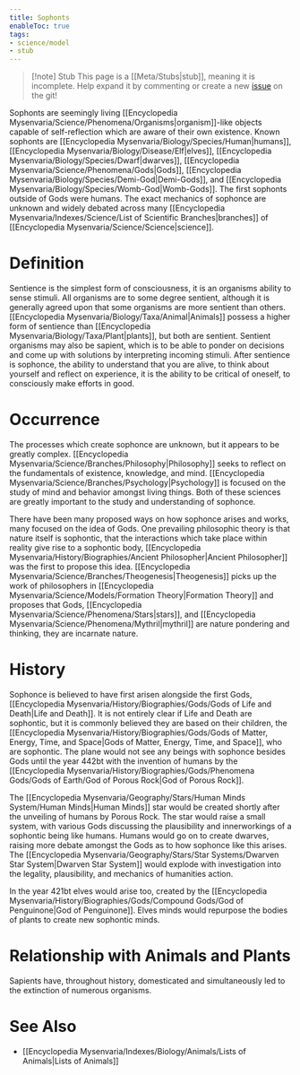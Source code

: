 ```yaml
---
title: Sophonts
enableToc: true
tags:
- science/model
- stub
---
```


> [!note] Stub
> This page is a [[Meta/Stubs|stub]], meaning it is incomplete. Help expand it by commenting or create a new [issue](https://github.com/RagtimeGal/quartz--encyclopedia-mysenvaria/issues/new/choose) on the git!


Sophonts are seemingly living [[Encyclopedia Mysenvaria/Science/Phenomena/Organisms|organism]]-like objects capable of self-reflection which are aware of their own existence. Known sophonts are [[Encyclopedia Mysenvaria/Biology/Species/Human|humans]], [[Encyclopedia Mysenvaria/Biology/Disease/Elf|elves]], [[Encyclopedia Mysenvaria/Biology/Species/Dwarf|dwarves]], [[Encyclopedia Mysenvaria/Science/Phenomena/Gods|Gods]], [[Encyclopedia Mysenvaria/Biology/Species/Demi-God|Demi-Gods]], and [[Encyclopedia Mysenvaria/Biology/Species/Womb-God|Womb-Gods]]. The first sophonts outside of Gods were humans. The exact mechanics of sophonce are unknown and widely debated across many [[Encyclopedia Mysenvaria/Indexes/Science/List of Scientific Branches|branches]] of [[Encyclopedia Mysenvaria/Science/Science|science]].
# Definition
Sentience is the simplest form of consciousness, it is an organisms ability to sense stimuli. All organisms are to some degree sentient, although it is generally agreed upon that some organisms are more sentient than others. [[Encyclopedia Mysenvaria/Biology/Taxa/Animal|Animals]] possess a higher form of sentience than [[Encyclopedia Mysenvaria/Biology/Taxa/Plant|plants]], but both are sentient. Sentient organisms may also be sapient, which is to be able to ponder on decisions and come up with solutions by interpreting incoming stimuli. After sentience is sophonce, the ability to understand that you are alive, to think about yourself and reflect on experience, it is the ability to be critical of oneself, to consciously make efforts in good.
# Occurrence
The processes which create sophonce are unknown, but it appears to be greatly complex. [[Encyclopedia Mysenvaria/Science/Branches/Philosophy|Philosophy]] seeks to reflect on the fundamentals of existence, knowledge, and mind. [[Encyclopedia Mysenvaria/Science/Branches/Psychology|Psychology]] is focused on the study of mind and behavior amongst living things. Both of these sciences are greatly important to the study and understanding of sophonce.

There have been many proposed ways on how sophonce arises and works, many focused on the idea of Gods. One prevailing philosophic theory is that nature itself is sophontic, that the interactions which take place within reality give rise to a sophontic body, [[Encyclopedia Mysenvaria/History/Biographies/Ancient Philosopher|Ancient Philosopher]] was the first to propose this idea. [[Encyclopedia Mysenvaria/Science/Branches/Theogenesis|Theogenesis]] picks up the work of philosophers in [[Encyclopedia Mysenvaria/Science/Models/Formation Theory|Formation Theory]] and proposes that Gods, [[Encyclopedia Mysenvaria/Science/Phenomena/Stars|stars]], and [[Encyclopedia Mysenvaria/Science/Phenomena/Mythril|mythril]] are nature pondering and thinking, they are incarnate nature.
# History
Sophonce is believed to have first arisen alongside the first Gods, [[Encyclopedia Mysenvaria/History/Biographies/Gods/Gods of Life and Death|Life and Death]]. It is not entirely clear if Life and Death are sophontic, but it is commonly believed they are based on their children, the [[Encyclopedia Mysenvaria/History/Biographies/Gods/Gods of Matter, Energy, Time, and Space|Gods of Matter, Energy, Time, and Space]], who are sophontic. The plane would not see any beings with sophonce besides Gods until the year 442bt with the invention of humans by the [[Encyclopedia Mysenvaria/History/Biographies/Gods/Phenomena Gods/Gods of Earth/God of Porous Rock|God of Porous Rock]]. 

The [[Encyclopedia Mysenvaria/Geography/Stars/Human Minds System/Human Minds|Human Minds]] star would be created shortly after the unveiling of humans by Porous Rock. The star would raise a small system, with various Gods discussing the plausibility and innerworkings of a sophontic being like humans. Humans would go on to create dwarves, raising more debate amongst the Gods as to how sophonce like this arises. The [[Encyclopedia Mysenvaria/Geography/Stars/Star Systems/Dwarven Star System|Dwarven Star System]] would explode with investigation into the legality, plausibility, and mechanics of humanities action.

In the year 421bt elves would arise too, created by the [[Encyclopedia Mysenvaria/History/Biographies/Gods/Compound Gods/God of Penguinone|God of Penguinone]]. Elves minds would repurpose the bodies of plants to create new sophontic minds.
# Relationship with Animals and Plants
Sapients have, throughout history, domesticated and simultaneously led to the extinction of numerous organisms.
# See Also
- [[Encyclopedia Mysenvaria/Indexes/Biology/Animals/Lists of Animals|Lists of Animals]]